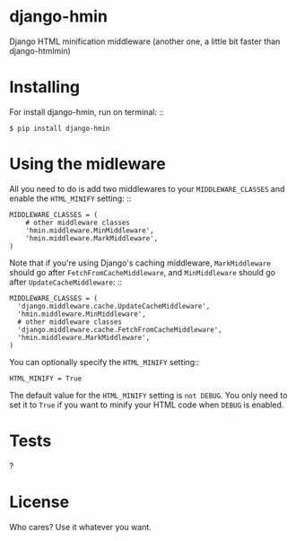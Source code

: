 django-hmin
===========

Django HTML minification middleware (another one, a little bit faster than django-htmlmin)


Installing
==========

For install django-hmin, run on terminal: ::

    $ pip install django-hmin


Using the midleware
===================

All you need to do is add two middlewares to your ``MIDDLEWARE_CLASSES`` and
enable the ``HTML_MINIFY`` setting: ::

    MIDDLEWARE_CLASSES = (
        # other middleware classes
        'hmin.middleware.MinMiddleware',
        'hmin.middleware.MarkMiddleware',
    )

Note that if you're using Django's caching middleware, ``MarkMiddleware``
should go after ``FetchFromCacheMiddleware``, and ``MinMiddleware``
should go after ``UpdateCacheMiddleware``: ::

    MIDDLEWARE_CLASSES = (
      'django.middleware.cache.UpdateCacheMiddleware',
      'hmin.middleware.MinMiddleware',
      # other middleware classes
      'django.middleware.cache.FetchFromCacheMiddleware',
      'hmin.middleware.MarkMiddleware',
    )

You can optionally specify the ``HTML_MINIFY`` setting::

    HTML_MINIFY = True

The default value for the ``HTML_MINIFY`` setting is ``not DEBUG``. You only
need to set it to ``True`` if you want to minify your HTML code when ``DEBUG``
is enabled.


Tests
===================
?


License
===================
Who cares? Use it whatever you want.
